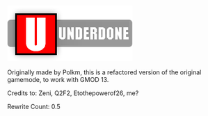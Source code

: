 ![Alt-текст](https://github.com/Nexeonenn/underdone/blob/master/gamemodes/underdone/logo.png)


Originally made by Polkm, this is a refactored version of the original gamemode, to work with GMOD 13.

Credits to: Zeni, Q2F2, Etothepowerof26, me?

Rewrite Count: 0.5
